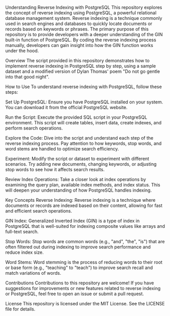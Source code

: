 Understanding Reverse Indexing with PostgreSQL
This repository explores the concept of reverse indexing using PostgreSQL, a powerful relational database management system. Reverse indexing is a technique commonly used in search engines and databases to quickly locate documents or records based on keywords or phrases. The primary purpose of this repository is to provide developers with a deeper understanding of the GIN built-in function of PostgreSQL. By coding the reverse indexing process manually, developers can gain insight into how the GIN function works under the hood.

Overview
The script provided in this repository demonstrates how to implement reverse indexing in PostgreSQL step by step, using a sample dataset and a modified version of Dylan Thomas' poem "Do not go gentle into that good night".

How to Use
To understand reverse indexing with PostgreSQL, follow these steps:

Set Up PostgreSQL: Ensure you have PostgreSQL installed on your system. You can download it from the official PostgreSQL website.

Run the Script: Execute the provided SQL script in your PostgreSQL environment. This script will create tables, insert data, create indexes, and perform search operations.

Explore the Code: Dive into the script and understand each step of the reverse indexing process. Pay attention to how keywords, stop words, and word stems are handled to optimize search efficiency.

Experiment: Modify the script or dataset to experiment with different scenarios. Try adding new documents, changing keywords, or adjusting stop words to see how it affects search results.

Review Index Operations: Take a closer look at index operations by examining the query plan, available index methods, and index status. This will deepen your understanding of how PostgreSQL handles indexing.

Key Concepts
Reverse Indexing: Reverse indexing is a technique where documents or records are indexed based on their content, allowing for fast and efficient search operations.

GIN Index: Generalized Inverted Index (GIN) is a type of index in PostgreSQL that is well-suited for indexing composite values like arrays and full-text search.

Stop Words: Stop words are common words (e.g., "and", "the", "is") that are often filtered out during indexing to improve search performance and reduce index size.

Word Stems: Word stemming is the process of reducing words to their root or base form (e.g., "teaching" to "teach") to improve search recall and match variations of words.

Contributions
Contributions to this repository are welcome! If you have suggestions for improvements or new features related to reverse indexing or PostgreSQL, feel free to open an issue or submit a pull request.

License
This repository is licensed under the MIT License. See the LICENSE file for details.